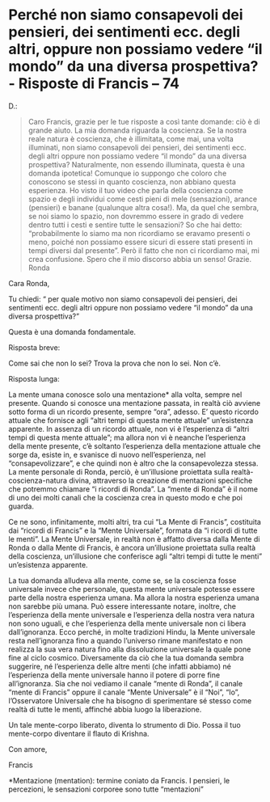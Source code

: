 # Perché non siamo consapevoli dei pensieri, dei sentimenti ecc. degli altri, oppure non possiamo vedere “il mondo” da una diversa prospettiva? - Risposte di Francis – 74

D.:

>Caro Francis, grazie per le tue risposte a così tante domande: ciò è di grande aiuto. La mia domanda riguarda la coscienza. Se la nostra reale natura è coscienza, che è illimitata, come mai, una volta illuminati, non siamo consapevoli dei pensieri, dei sentimenti ecc. degli altri oppure non possiamo vedere “il mondo” da una diversa prospettiva? Naturalmente, non essendo illuminata, questa è una domanda ipotetica! Comunque io suppongo che coloro che conoscono se stessi in quanto coscienza, non abbiano questa esperienza. Ho visto il tuo video che parla della coscienza come spazio e degli individui come cesti pieni di mele (sensazioni), arance (pensieri) e banane (qualunque altra cosa!). Ma, da quel che sembra, se noi siamo lo spazio, non dovremmo essere in grado di vedere dentro tutti i cesti e sentire tutte le sensazioni? So che hai detto: “probabilmente lo siamo ma non ricordiamo se eravamo presenti o meno, poiché non possiamo essere sicuri di essere stati presenti in tempi diversi dal presente”. Però il fatto che non ci ricordiamo mai, mi crea confusione. Spero che il mio discorso abbia un senso! Grazie. Ronda

Cara Ronda,

Tu chiedi: “ per quale motivo non siamo consapevoli dei pensieri, dei sentimenti ecc. degli altri oppure non possiamo vedere “il mondo” da una diversa prospettiva?”

Questa è una domanda fondamentale.

Risposta breve:

Come sai che non lo sei? Trova la prova che non lo sei. Non c’è.

Risposta lunga:

La mente umana conosce solo una mentazione* alla volta, sempre nel presente. Quando si conosce una mentazione passata, in realtà ciò avviene sotto forma di un ricordo presente, sempre “ora”, adesso. E’ questo ricordo attuale che fornisce agli “altri tempi di questa mente attuale” un’esistenza apparente. In assenza di un ricordo attuale, non vi è l’esperienza di “altri tempi di questa mente attuale”; ma allora non vi è neanche l’esperienza della mente presente, c’è soltanto l’esperienza della mentazione attuale che sorge da, esiste in, e svanisce di nuovo nell’esperienza, nel “consapevolizzare”, e che quindi non è altro che la consapevolezza stessa. La mente personale di Ronda, perciò, è un’illusione proiettata sulla realtà-coscienza-natura divina, attraverso la creazione di mentazioni specifiche che potremmo chiamare “i ricordi di Ronda”. La “mente di Ronda” è il nome di uno dei molti canali che la coscienza crea in questo modo e che poi guarda.

Ce ne sono, infinitamente, molti altri, tra cui “La Mente di Francis”, costituita dai “ricordi di Francis” e la “Mente Universale”, formata da “i ricordi di tutte le menti”. La Mente Universale, in realtà non è affatto diversa dalla Mente di Ronda o dalla Mente di Francis, è ancora un’illusione proiettata sulla realtà della coscienza, un’illusione che conferisce agli “altri tempi di tutte le menti” un’esistenza apparente.

La tua domanda alludeva alla mente, come se, se la coscienza fosse universale invece che personale, questa mente universale potesse essere parte della nostra esperienza umana. Ma allora la nostra esperienza umana non sarebbe più umana. Può essere interessante notare, inoltre, che l’esperienza della mente universale e l’esperienza della nostra vera natura non sono uguali, e che l’esperienza della mente universale non ci libera dall’ignoranza. Ecco perché, in molte tradizioni Hindu, la Mente universale resta nell’ignoranza fino a quando l’universo rimane manifestato e non realizza la sua vera natura fino alla dissoluzione universale la quale pone fine al ciclo cosmico. Diversamente da ciò che la tua domanda sembra suggerire, né l’esperienza delle altre menti (che infatti abbiamo) né l’esperienza della mente universale hanno il potere di porre fine all’ignoranza. Sia che noi vediamo il canale “mente di Ronda”, il canale “mente di Francis” oppure il canale “Mente Universale” è il “Noi”, “Io”, l’Osservatore Universale che ha bisogno di sperimentare sé stesso come realtà di tutte le menti, affinché abbia luogo la liberazione.

Un tale mente-corpo liberato, diventa lo strumento di Dio. Possa il tuo mente-corpo diventare il flauto di Krishna.

Con amore,

Francis

*Mentazione (mentation): termine coniato da Francis. I pensieri, le percezioni, le sensazioni corporee sono tutte “mentazioni”

